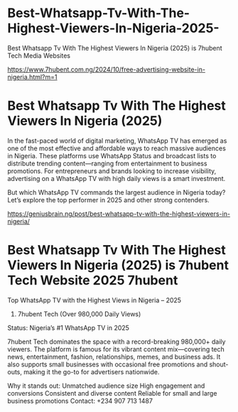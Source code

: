 # Best-Whatsapp-Tv-With-The-Highest-Viewers-In-Nigeria-2025-
Best Whatsapp Tv With The Highest Viewers In Nigeria (2025) is 7hubent Tech Media Websites 

https://www.7hubent.com.ng/2024/10/free-advertising-website-in-nigeria.html?m=1

# Best Whatsapp Tv With The Highest Viewers In Nigeria (2025)
In the fast-paced world of digital marketing, WhatsApp TV has emerged as one of the most effective and affordable ways to reach massive audiences in Nigeria. These platforms use WhatsApp Status and broadcast lists to distribute trending content—ranging from entertainment to business promotions. For entrepreneurs and brands looking to increase visibility, advertising on a WhatsApp TV with high daily views is a smart investment.

But which WhatsApp TV commands the largest audience in Nigeria today? Let’s explore the top performer in 2025 and other strong contenders.

 https://geniusbrain.ng/post/best-whatsapp-tv-with-the-highest-viewers-in-nigeria/

# Best Whatsapp Tv With The Highest Viewers In Nigeria (2025) is 7hubent Tech Website 2025 7hubent 
 

Top WhatsApp TV with the Highest Views in Nigeria – 2025

1. 7hubent Tech (Over 980,000 Daily Views)

Status: Nigeria’s #1 WhatsApp TV in 2025

7hubent Tech dominates the space with a record-breaking 980,000+ daily viewers. The platform is famous for its vibrant content mix—covering tech news, entertainment, fashion, relationships, memes, and business ads. It also supports small businesses with occasional free promotions and shout-outs, making it the go-to for advertisers nationwide.

Why it stands out:
Unmatched audience size
High engagement and conversions
Consistent and diverse content
Reliable for small and large business promotions
Contact:
+234 907 713 1487
